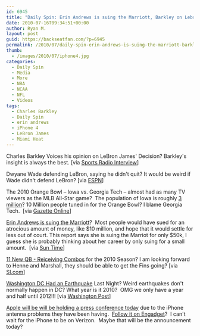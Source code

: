 ```yaml
---
id: 6945
title: "Daily Spin: Erin Andrews is suing the Marriott, Barkley on Lebron's Decision, iPhone 4 Press Conference"
date: 2010-07-16T09:34:51+00:00
author: Ryan M.
layout: post
guid: https://backseatfan.com/?p=6945
permalink: /2010/07/daily-spin-erin-andrews-is-suing-the-marriott-barkley-on-lebrons-decision-iphone-4-press-conference/
thumb:
  - /images/2010/07/iphone4.jpg
categories:
  - Daily Spin
  - Media
  - More
  - NBA
  - NCAA
  - NFL
  - Videos
tags:
  - Charles Barkley
  - Daily Spin
  - erin andrews
  - iPhone 4
  - LeBron James
  - Miami Heat
---
```


<div class="entry">
  <p>
    Charles Barkley Voices his opinion on LeBron James' Decision? Barkley's insight is always the best. [via <a href="http://sportsradiointerviews.com/2010/07/15/barkley-wouldnt-have-chased-championship-at-age-25/">Sports Radio Interview</a>]
  </p>

  <p>
    Dwyane Wade defending LeBron, saying he didn't quit? It would be weird if Wade didn't defend LeBron? [via <a href="http://sports.espn.go.com/nba/news/story?id=5384202">ESPN</a>]
  </p>

  <p>
    The 2010 Orange Bowl – Iowa vs. Georgia Tech – almost had as many TV viewers as the MLB All-Star game?  The population of Iowa is roughly <a href="http://www.google.com/publicdata?ds=uspopulation&met=population&idim=state:19000&dl=en&hl=en&q=number+of+people+in+iowa">3 million</a>? 10 Million people tuned in for the Orange Bowl? I blame Georgia Tech.  [via <a href="http://gazetteonline.com/blogs/the-hlog/2010/07/15/2010-orange-bowl-almost-as-widely-seen-as-2010-baseball-all-star-game?utm_source=twitterfeed&utm_medium=twitter" target="_blank">Gazette Online</a>]
  </p>

  <p>
    <a href="http://www.suntimes.com/news/metro/2502328,erin-andrews-lawsuit-hotels-stalker-071510.article">Erin Andrews is suing the Marriott</a>?  Most people would have sued for an atrocious amount of money, like $10 million, and hope that it would settle for less out of court. This report says she is suing the Marriot for only $50k, I guess she is probably thinking about her career by only suing for a small amount.  [via <a href="http://www.suntimes.com/news/metro/2502328,erin-andrews-lawsuit-hotels-stalker-071510.article">Sun Time</a>]
  </p>

  <p>
    <a href="http://sportsillustrated.cnn.com/multimedia/photo_gallery/1007/nfl.2010.season.new.qb-wr.combos/content.1.html?eref=sihp">11 New QB - Reiceiving Combos</a> for the 2010 Season? I am looking forward to Henne and Marshall, they should be able to get the Fins going? [via <a href="http://sportsillustrated.cnn.com/multimedia/photo_gallery/1007/nfl.2010.season.new.qb-wr.combos/content.1.html?eref=sihp">SI.com</a>]
  </p>

  <p>
    <a href="http://voices.washingtonpost.com/local-breaking-news/dc/mild-earthquake-felt-across-re.html?hpid=dynamiclead">Washington DC Had an Earthquake</a> Last Night? Weird earthquakes don't normally happen in DC? What year is it 2010?  OMG we only have a year and half until 2012!!! [via <a href="http://voices.washingtonpost.com/local-breaking-news/dc/mild-earthquake-felt-across-re.html?hpid=dynamiclead">Washington Post</a>]
  </p>

  <p>
    <a href="http://www.engadget.com/2010/07/14/apple-to-hold-press-conference-on-iphone-4-this-friday/">Apple will be will be holding a press conference today</a> due to the iPhone  antenna problems they have been having.  <a href="http://www.engadget.com/2010/07/14/apple-to-hold-press-conference-on-iphone-4-this-friday/">Follow it on Engadget</a>?  I can't wait for the iPhone to be on Verizon.  Maybe that will be the announcement today?
  </p>

  <p>
  </p>
</div>
